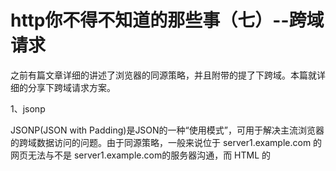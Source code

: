 # http你不得不知道的那些事（七）--跨域请求 

之前有篇文章详细的讲述了浏览器的同源策略，并且附带的提了下跨域。本篇就详细的分享下跨域请求方案。

1、jsonp

JSONP(JSON with Padding)是JSON的一种“使用模式”，可用于解决主流浏览器的跨域数据访问的问题。由于同源策略，一般来说位于 server1.example.com 的网页无法与不是 server1.example.com的服务器沟通，而 HTML 的<script> 元素是一个例外。利用 <script> 元素的这个开放策略，网页可以得到从其他来源动态产生的 JSON 资料，而这种使用模式就是所谓的 JSONP。用 JSONP 抓到的资料并不是 JSON，而是任意的JavaScript，用 JavaScript 直译器执行而不是用 JSON 解析器解析（来自百度百科）。其实简单点讲就是利用script标签的src属性不会被同源策略限制，并且请求下来的文件直接执行的策略。具体实现为：

我们可以先在当前页类设置一个回调函数，然后创建一个script标签，在src中传入我们准备好的回调函数。服务器接收到请求，提取出回调函数，然后把想要传给客户端的内容塞入回到函数的参数中，返回客户端。客户端会直接执行代码，调用回调函数，回调函数参数就是从服务器返回的内容。

jsonp是最常用，也是比较方便的跨域解决方案。如果要完整的实现一个jsonp方案，必须服务器端和客户端同时配合，少了一方，请求就会没有意义。

2、带src属性的标签跨域

基本所有的带有src属性的标签都能跨域请求资源，但是由于请求资源不会向script标签一样直接执行，因此就需要和一些其他方案组合起来才能实现完整的跨域通信。常见的如跨域iframe的postMessage，url截取等。特别举个实例，在当前页内（第一个页面）跨域嵌入一个评论页面（第二个页面），需要嵌入的页面高度随评论高度增加而增加。这里以上两种方案都可以实现，postMessage很好理解。采用url截取的话，必须引入第三个页面，第三个页面必须和我们当前页面同源且必须嵌套在待嵌入的评论页面中。因为第三个页面和第一个页面同源，这样就可以通过parent.parent.xxx访问第一个页面的文档，是不是很巧妙~

3、websocket跨域

websocket和http不同，浏览器没有对它进行同源策略的限制。是不是感觉不可思议，不能理解，这就要同父不同命~。这些东西反正都是大牛捣鼓出来的额，他们想咋弄就咋弄，我们是菜鸟也就只能学习了。具体实现很简单，只需要建一个websocket服务器，然后大家都和websocket服务器交流就可以了。我这里就提一下如何发起websocket请求，此处又有一个奇葩的地方，websocket的握手采用的是http协议！！请求头信息中加入这两条就行了，Connection:Upgrade
Upgrade:websocket
其他的就是正常http请求，如下：
GET / HTTP/1.1
Connection:Upgrade
Host:127.0.0.1:8088
Origin:null
Sec-WebSocket-Extensions:x-webkit-deflate-frame
Sec-WebSocket-Key:puVOuWb7rel6z2AVZBKnfw==
Sec-WebSocket-Version:13
Upgrade:websocket
不想多说，虽然很奇怪，但是我是码农，我不会思考，我只会抄~~

4、document.domin跨域

这个跨域方案只适合用在父域和子域之间跨域，具体是将子域domin.name设置成父域，然后浏览器就会假装他们两个是同域了~~

5、CORS跨域

CORS是一个W3C标准，全称是"跨域资源共享"（Cross-origin resource sharing）。
它允许浏览器向跨源服务器，发出XMLHttpRequest请求，从而克服了AJAX只能同源使用的限制。以express为例：

var express = require('express');
var app = express();
//设置跨域访问
app.all('', function(req, res, next) {
res.header("Access-Control-Allow-Origin", "");
res.header("Access-Control-Allow-Headers", "X-Requested-With");
res.header("Access-Control-Allow-Methods","PUT,POST,GET,DELETE,OPTIONS");
res.header("X-Powered-By",' 3.2.1')
res.header("Content-Type", "application/json;charset=utf-8");
next();
});  

app.get('/auth/:id/:password', function(req, res) {
res.send({id:req.params.id, name: req.params.password});
});  

app.listen(3000);
最关键的设置响应头"Access-Control-Allow-Origin", "*"。

6、window.name跨域
window.name跨域的核心思想是同一个tab页即使页面跳转window.name也不会改变，例如你在a.html中设置了window.name='maoruibin'，并且<a href='b.hmtl'>b.html</a> 点击调转后在b.html中查看window.name也是显示也是“maoruibin”。因此window.name结合iframe跨域通信也很好理解了，如下：
a.html:

```javascript<!doctype html>
<html>
<head>
    <meta charset="UTF-8">
    <title>127.0.0.1:8088</title>
</head>
<body>
<h1>127.0.0.1:8088</h1>
<script>
  function test(){
    var obj = document.getElementById("iframe");
    obj.onload = function(){
      var message = obj.contentWindow.name;
      console.log(message);
    }
    obj.src = "about:blank";
  }
</script>
<iframe style="display:none;" id="iframe" class="lazyload" src="data:image/png;base64,iVBORw0KGgoAAAANSUhEUgAAAAEAAAABCAYAAAAfFcSJAAAAAXNSR0IArs4c6QAAAARnQU1BAACxjwv8YQUAAAAJcEhZcwAADsQAAA7EAZUrDhsAAAANSURBVBhXYzh8+PB/AAffA0nNPuCLAAAAAElFTkSuQmCC" data-original="http://localhost:8089" onload="test()"></iframe>
<iframe  class="lazyload" src="data:image/png;base64,iVBORw0KGgoAAAANSUhEUgAAAAEAAAABCAYAAAAfFcSJAAAAAXNSR0IArs4c6QAAAARnQU1BAACxjwv8YQUAAAAJcEhZcwAADsQAAA7EAZUrDhsAAAANSURBVBhXYzh8+PB/AAffA0nNPuCLAAAAAElFTkSuQmCC" data-original="http://127.0.0.1:8089/b.html" ></iframe>
</body>
</html>```

b.html:

```javascript<!DOCTYPE html>
<html lang="en">
<head>
    <meta charset="UTF-8">
    <title>window.name</title>
</head>
<body>
<h1>localhost:8089</h1>
<script>
  //todo
  window.name = "This is message!";
</script>
</body>
</html>```

此时我们打开a.html既能在控制台看到b.html跨域传来的信息，也能看到b.html的内容，如下：

这里有个注意点：

about:blank，javascript: 和 data: 中的内容，继承了载入他们的页面的源。
好了，以上就是所有跨域的内容。window.name跨域可以自己建一个小服务器，自己动手试一下，这样才能记得住。thx~

后语：http相关的内容，比较多，我分享的也都是九牛一毛，不过能力有限，这篇之后http相关的东西，暂时就不会更新了。以后大概会写点前端性能相关的东西，也可能做点websocket的内容分享，到时候再看吧，拜拜~

